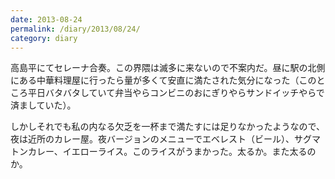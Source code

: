 ```yaml
---
date: 2013-08-24
permalink: /diary/2013/08/24/
category: diary
---
```


高島平にてセレーナ合奏。この界隈は滅多に来ないので不案内だ。昼に駅の北側にある中華料理屋に行ったら量が多くて安直に満たされた気分になった（このところ平日バタバタしていて弁当やらコンビニのおにぎりやらサンドイッチやらで済ましていた）。

しかしそれでも私の内なる欠乏を一杯まで満たすには足りなかったようなので、夜は近所のカレー屋。夜バージョンのメニューでエベレスト（ビール）、サグマトンカレー、イエローライス。このライスがうまかった。太るか。また太るのか。
